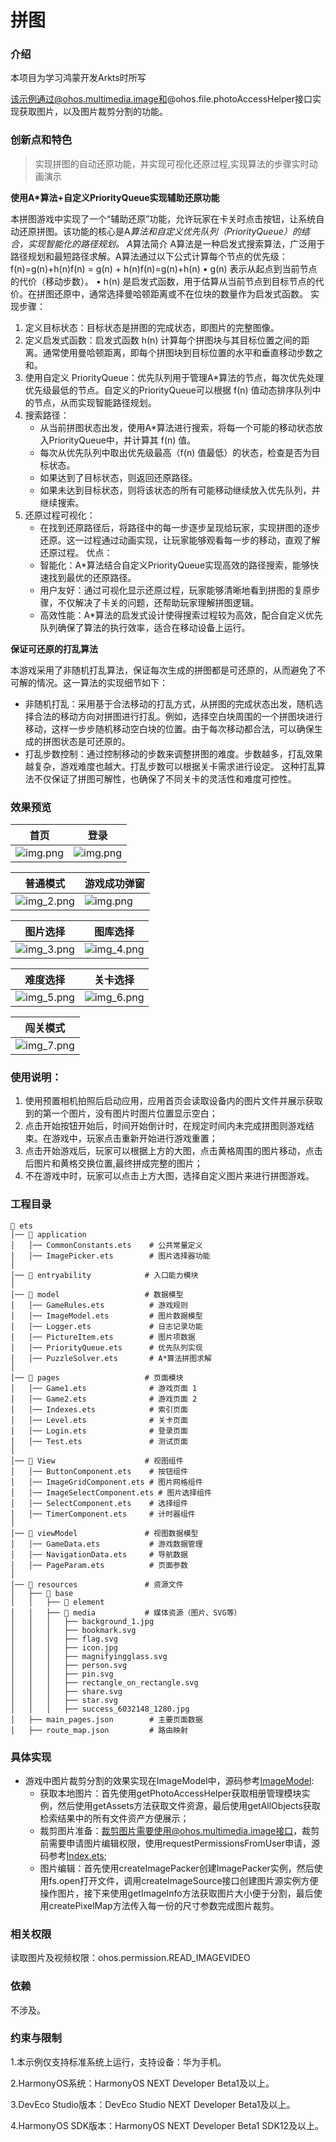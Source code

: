 # 拼图

### 介绍
本项目为学习鸿蒙开发Arkts时所写

该示例通过@ohos.multimedia.image和@ohos.file.photoAccessHelper接口实现获取图片，以及图片裁剪分割的功能。

### 创新点和特色
>实现拼图的自动还原功能，并实现可视化还原过程,实现算法的步骤实时动画演示

**使用A*算法+自定义PriorityQueue实现辅助还原功能**

本拼图游戏中实现了一个“辅助还原”功能，允许玩家在卡关时点击按钮，让系统自动还原拼图。该功能的核心是A*算法和自定义优先队列（PriorityQueue）的结合，实现智能化的路径规划。
A*算法简介
A算法是一种启发式搜索算法，广泛用于路径规划和最短路径求解。A算法通过以下公式计算每个节点的优先级： f(n)=g(n)+h(n)f(n) = g(n) + h(n)f(n)=g(n)+h(n)
•	g(n) 表示从起点到当前节点的代价（移动步数）。
•	h(n) 是启发式函数，用于估算从当前节点到目标节点的代价。在拼图还原中，通常选择曼哈顿距离或不在位块的数量作为启发式函数。
实现步骤：
1.	定义目标状态：目标状态是拼图的完成状态，即图片的完整图像。
2.	定义启发式函数：启发式函数 h(n) 计算每个拼图块与其目标位置之间的距离。通常使用曼哈顿距离，即每个拼图块到目标位置的水平和垂直移动步数之和。
3.	使用自定义 PriorityQueue：优先队列用于管理A*算法的节点，每次优先处理优先级最低的节点。自定义的PriorityQueue可以根据 f(n) 值动态排序队列中的节点，从而实现智能路径规划。
4.	搜索路径：
      -	从当前拼图状态出发，使用A*算法进行搜索，将每一个可能的移动状态放入PriorityQueue中，并计算其 f(n) 值。
      -	每次从优先队列中取出优先级最高（f(n) 值最低）的状态，检查是否为目标状态。
      -	如果达到了目标状态，则返回还原路径。
      -	如果未达到目标状态，则将该状态的所有可能移动继续放入优先队列，并继续搜索。
5.	还原过程可视化：
      -	在找到还原路径后，将路径中的每一步逐步呈现给玩家，实现拼图的逐步还原。这一过程通过动画实现，让玩家能够观看每一步的移动，直观了解还原过程。
      优点：
      -	智能化：A*算法结合自定义PriorityQueue实现高效的路径搜索，能够快速找到最优的还原路径。
      -	用户友好：通过可视化显示还原过程，玩家能够清晰地看到拼图的复原步骤，不仅解决了卡关的问题，还帮助玩家理解拼图逻辑。
      -	高效性能：A*算法的启发式设计使得搜索过程较为高效，配合自定义优先队列确保了算法的执行效率，适合在移动设备上运行。

**保证可还原的打乱算法**

本游戏采用了非随机打乱算法，保证每次生成的拼图都是可还原的，从而避免了不可解的情况。这一算法的实现细节如下：

[//]: # (-	逆序数计算：首先，通过计算逆序数来判断一个拼图状态是否可解。逆序数是指拼图中较大数在较小数之前出现的次数。一般情况下，奇数逆序数状态为不可解，偶数逆序数状态为可解（具体规则可能依据拼图大小变化）。)
-	非随机打乱：采用基于合法移动的打乱方式，从拼图的完成状态出发，随机选择合法的移动方向对拼图进行打乱。例如，选择空白块周围的一个拼图块进行移动，这样一步步随机移动空白块的位置。由于每次移动都合法，可以确保生成的拼图状态是可还原的。
-	打乱步数控制：通过控制移动的步数来调整拼图的难度。步数越多，打乱效果越复杂，游戏难度也越大。打乱步数可以根据关卡需求进行设定。
这种打乱算法不仅保证了拼图可解性，也确保了不同关卡的灵活性和难度可控性。

### 效果预览
| 首页                                        | 登录                                       |
|-------------------------------------------|------------------------------------------|
| ![img.png](screenshot/img.png) | ![img.png](screenshot/img1.png) |

| 普通模式                           | 游戏成功弹窗                          |
|--------------------------------|---------------------------------|
| ![img_2.png](screenshot/device/img_2.png) | ![img.png](screenshot/device/img.png)|

| 图片选择                    | 图库选择                |
|-------------------------|---------------------|
| ![img_3.png](screenshot/device/img_3.png) | ![img_4.png](screenshot/device/img_4.png) |

| 难度选择                   | 关卡选择                    |
|------------------------|-------------------------|
| ![img_5.png](screenshot/device/img_5.png)| ![img_6.png](screenshot/device/img_6.png) |

| 闯关模式                    |
|-------------------------|
| ![img_7.png](screenshot/device/img_7.png) |


### 使用说明：
1. 使用预置相机拍照后启动应用，应用首页会读取设备内的图片文件并展示获取到的第一个图片，没有图片时图片位置显示空白；
2. 点击开始按钮开始后，时间开始倒计时，在规定时间内未完成拼图则游戏结束。在游戏中，玩家点击重新开始进行游戏重置；
3. 点击开始游戏后，玩家可以根据上方的大图，点击黄格周围的图片移动，点击后图片和黄格交换位置,最终拼成完整的图片；
4. 不在游戏中时，玩家可以点击上方大图，选择自定义图片来进行拼图游戏。

### 工程目录
```
📂 ets
│── 📂 application
│   │── CommonConstants.ets    # 公共常量定义
│   │── ImagePicker.ets        # 图片选择器功能
│
│── 📂 entryability            # 入口能力模块
│
│── 📂 model                   # 数据模型
│   │── GameRules.ets          # 游戏规则
│   │── ImageModel.ets         # 图片数据模型
│   │── Logger.ets             # 日志记录功能
│   │── PictureItem.ets        # 图片项数据
│   │── PriorityQueue.ets      # 优先队列实现
│   │── PuzzleSolver.ets       # A*算法拼图求解
│
│── 📂 pages                   # 页面模块
│   │── Game1.ets              # 游戏页面 1
│   │── Game2.ets              # 游戏页面 2
│   │── Indexes.ets            # 索引页面
│   │── Level.ets              # 关卡页面
│   │── Login.ets              # 登录页面
│   │── Test.ets               # 测试页面
│
│── 📂 View                    # 视图组件
│   │── ButtonComponent.ets    # 按钮组件
│   │── ImageGridComponent.ets # 图片网格组件
│   │── ImageSelectComponent.ets # 图片选择组件
│   │── SelectComponent.ets    # 选择组件
│   │── TimerComponent.ets     # 计时器组件
│
│── 📂 viewModel               # 视图数据模型
│   │── GameData.ets           # 游戏数据管理
│   │── NavigationData.ets     # 导航数据
│   │── PageParam.ets          # 页面参数
│
│── 📂 resources               # 资源文件
│   ├── 📂 base
│   │   ├── 📂 element
│   │   ├── 📂 media           # 媒体资源（图片、SVG等）
│   │   │   ├── background_1.jpg
│   │   │   ├── bookmark.svg
│   │   │   ├── flag.svg
│   │   │   ├── icon.jpg
│   │   │   ├── magnifyingglass.svg
│   │   │   ├── person.svg
│   │   │   ├── pin.svg
│   │   │   ├── rectangle_on_rectangle.svg
│   │   │   ├── share.svg
│   │   │   ├── star.svg
│   │   │   ├── success_6032148_1280.jpg
│   ├── main_pages.json        # 主要页面数据
│   ├── route_map.json         # 路由映射

```
### 具体实现
+ 游戏中图片裁剪分割的效果实现在ImageModel中，源码参考[ImageModel](entry/src/main/ets/model/ImageModel.ets):
  + 获取本地图片：首先使用getPhotoAccessHelper获取相册管理模块实例，然后使用getAssets方法获取文件资源，最后使用getAllObjects获取检索结果中的所有文件资产方便展示；
  + 裁剪图片准备：裁剪图片需要使用@ohos.multimedia.image接口，裁剪前需要申请图片编辑权限，使用requestPermissionsFromUser申请，源码参考[Index.ets](entry/src/main/ets/pages/test.ets);
  + 图片编辑：首先使用createImagePacker创建ImagePacker实例，然后使用fs.open打开文件，调用createImageSource接口创建图片源实例方便操作图片，接下来使用getImageInfo方法获取图片大小便于分割，最后使用createPixelMap方法传入每一份的尺寸参数完成图片裁剪。

### 相关权限

读取图片及视频权限：ohos.permission.READ_IMAGEVIDEO

### 依赖

不涉及。

### 约束与限制

1.本示例仅支持标准系统上运行，支持设备：华为手机。

2.HarmonyOS系统：HarmonyOS NEXT Developer Beta1及以上。

3.DevEco Studio版本：DevEco Studio NEXT Developer Beta1及以上。

4.HarmonyOS SDK版本：HarmonyOS NEXT Developer Beta1 SDK12及以上。